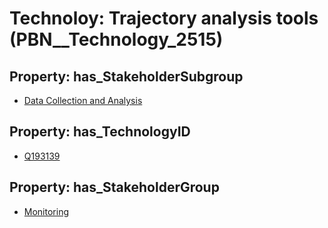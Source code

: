 # Technoloy: __Trajectory analysis tools__ (PBN__Technology_2515)

## Property: has_StakeholderSubgroup

* [Data Collection and Analysis](PBN__TechSubgroup_162)

## Property: has_TechnologyID

* [Q193139](Q193139)

## Property: has_StakeholderGroup

* [Monitoring](PBN__TechGroup_8)

